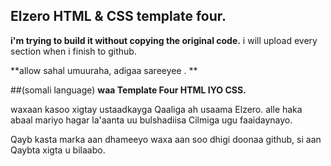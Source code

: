 ## Elzero HTML & CSS template four. 

 **i'm trying to build it without copying the original code.**
i will upload every section when i finish to github. 

**allow sahal umuuraha, adigaa  sareeyee .
**

##(somali language)
**waa Template Four HTML IYO CSS.**

waxaan kasoo xigtay ustaadkayga Qaaliga ah usaama Elzero. alle haka abaal mariyo hagar la'aanta uu bulshadiisa Cilmiga ugu faaidaynayo.

Qayb kasta marka aan dhameeyo waxa aan soo dhigi doonaa github, si aan Qaybta xigta u bilaabo.
